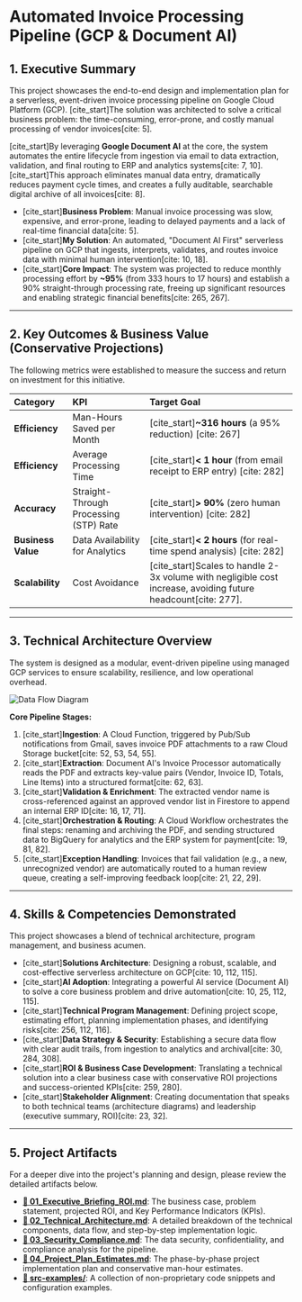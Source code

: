 # Automated Invoice Processing Pipeline (GCP & Document AI)

## 1. Executive Summary

This project showcases the end-to-end design and implementation plan for a serverless, event-driven invoice processing pipeline on Google Cloud Platform (GCP). [cite_start]The solution was architected to solve a critical business problem: the time-consuming, error-prone, and costly manual processing of vendor invoices[cite: 5].

[cite_start]By leveraging **Google Document AI** at the core, the system automates the entire lifecycle from ingestion via email to data extraction, validation, and final routing to ERP and analytics systems[cite: 7, 10]. [cite_start]This approach eliminates manual data entry, dramatically reduces payment cycle times, and creates a fully auditable, searchable digital archive of all invoices[cite: 8].

-   [cite_start]**Business Problem**: Manual invoice processing was slow, expensive, and error-prone, leading to delayed payments and a lack of real-time financial data[cite: 5].
-   [cite_start]**My Solution**: An automated, "Document AI First" serverless pipeline on GCP that ingests, interprets, validates, and routes invoice data with minimal human intervention[cite: 10, 18].
-   [cite_start]**Core Impact**: The system was projected to reduce monthly processing effort by **~95%** (from 333 hours to 17 hours) and establish a 90% straight-through processing rate, freeing up significant resources and enabling strategic financial benefits[cite: 265, 267].

---

## 2. Key Outcomes & Business Value (Conservative Projections)

The following metrics were established to measure the success and return on investment for this initiative.

| Category | KPI | Target Goal |
| :--- | :--- | :--- |
| **Efficiency** | Man-Hours Saved per Month | [cite_start]**~316 hours** (a 95% reduction) [cite: 267] |
| **Efficiency** | Average Processing Time | [cite_start]**< 1 hour** (from email receipt to ERP entry) [cite: 282] |
| **Accuracy** | Straight-Through Processing (STP) Rate | [cite_start]**> 90%** (zero human intervention) [cite: 282] |
| **Business Value** | Data Availability for Analytics | [cite_start]**< 2 hours** (for real-time spend analysis) [cite: 282] |
| **Scalability** | Cost Avoidance | [cite_start]Scales to handle 2-3x volume with negligible cost increase, avoiding future headcount[cite: 277]. |

---

## 3. Technical Architecture Overview

The system is designed as a modular, event-driven pipeline using managed GCP services to ensure scalability, resilience, and low operational overhead.

![Data Flow Diagram](https://mermaid.ink/svg/eyJjb2RlIjoiZ3JhcGggVERcbiAgICBBW0VtYWlsIEluYm94XSAtLT58MS4gSW5nZXN0aW9ufCBCKENsb3VkIFN0b3JhZ2U6IHJhd19pbnZvaWNlcyk7XG4gICAgQiAtLT58Mi4gRXh0cmFjdGlvbnwgQyhEb2N1bWVudCBBSSk7XG4gICAgQyAtLT58RGF0YSBFeHRyYWN0ZWR8IEQoRmlyZXN0b3JlKTtcbiAgICBEIC0tPnwzLiBWYWxpZGF0aW9ufCBEO1xuICAgIEQgLS0-fDQgT3JjaGVzdHJhdGlvbnwgRShDbG91ZCBXb3JrZmxvd3MpO1xuICAgIEUgLS0-IEYoQmlnUXVlcnk6IEFuYWx5dGljcyk7XG4gICAgRSAtLT4gRyhFUlAgU3lzdGVtOiBQYXltZW50KTtcbiAgICBFIC0tPiBIKENsb3VkIFN0b3JhZ2U6IEFyY2hpdmUpO1xuICAgIERbVmFsaWRhdGlvbiBGYWlsdXJlXSAtLT58NS4gRXhjZXB0aW9ufCBJKFB1Yi9TdWIsIEh1bWFuIFJldmlldyk7XG5cbiAgICBzdHlsZSBDIHフィルlDojZDNlYWZkLGstrokeOiMzMzMsZmlsbDpibGFjayxzdHJva2Utd2lkdGg6MnB4O1xuICAgIHN0eWxlIEUgZmlsbDojZDNlYWZkLHN0cm9rZTojMzMzLGZpbGw6YmxhY2ssc3Ryb2tlLXdpZHRoOjJweDsiLCJtZXJtYWlkIjp7InRoZW1lIjoiZGVmYXVsdCJ9LCJ1cGRhdGVFZGl0b3IiOmZhbHNlfQ)

**Core Pipeline Stages:**
1.  [cite_start]**Ingestion**: A Cloud Function, triggered by Pub/Sub notifications from Gmail, saves invoice PDF attachments to a raw Cloud Storage bucket[cite: 52, 53, 54, 55].
2.  [cite_start]**Extraction**: Document AI's Invoice Processor automatically reads the PDF and extracts key-value pairs (Vendor, Invoice ID, Totals, Line Items) into a structured format[cite: 62, 63].
3.  [cite_start]**Validation & Enrichment**: The extracted vendor name is cross-referenced against an approved vendor list in Firestore to append an internal ERP ID[cite: 16, 17, 71].
4.  [cite_start]**Orchestration & Routing**: A Cloud Workflow orchestrates the final steps: renaming and archiving the PDF, and sending structured data to BigQuery for analytics and the ERP system for payment[cite: 19, 81, 82].
5.  [cite_start]**Exception Handling**: Invoices that fail validation (e.g., a new, unrecognized vendor) are automatically routed to a human review queue, creating a self-improving feedback loop[cite: 21, 22, 29].

---

## 4. Skills & Competencies Demonstrated

This project showcases a blend of technical architecture, program management, and business acumen.

-   [cite_start]**Solutions Architecture**: Designing a robust, scalable, and cost-effective serverless architecture on GCP[cite: 10, 112, 115].
-   [cite_start]**AI Adoption**: Integrating a powerful AI service (Document AI) to solve a core business problem and drive automation[cite: 10, 25, 112, 115].
-   [cite_start]**Technical Program Management**: Defining project scope, estimating effort, planning implementation phases, and identifying risks[cite: 256, 112, 116].
-   [cite_start]**Data Strategy & Security**: Establishing a secure data flow with clear audit trails, from ingestion to analytics and archival[cite: 30, 284, 308].
-   [cite_start]**ROI & Business Case Development**: Translating a technical solution into a clear business case with conservative ROI projections and success-oriented KPIs[cite: 259, 280].
-   [cite_start]**Stakeholder Alignment**: Creating documentation that speaks to both technical teams (architecture diagrams) and leadership (executive summary, ROI)[cite: 23, 32].

---

## 5. Project Artifacts

For a deeper dive into the project's planning and design, please review the detailed artifacts below.

-   **[📄 01_Executive_Briefing_ROI.md](./01_Executive_Briefing_ROI.md)**: The business case, problem statement, projected ROI, and Key Performance Indicators (KPIs).
-   **[📄 02_Technical_Architecture.md](./02_Technical_Architecture.md)**: A detailed breakdown of the technical components, data flow, and step-by-step implementation logic.
-   **[📄 03_Security_Compliance.md](./03_Security_Compliance.md)**: The data security, confidentiality, and compliance analysis for the pipeline.
-   **[📄 04_Project_Plan_Estimates.md](./04_Project_Plan_Estimates.md)**: The phase-by-phase project implementation plan and conservative man-hour estimates.
-   **[📂 src-examples/](./src-examples/)**: A collection of non-proprietary code snippets and configuration examples.
